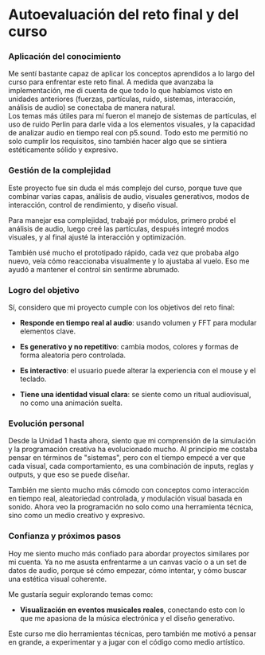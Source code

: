 # Autoevaluación del reto final y del curso
### Aplicación del conocimiento

Me sentí bastante capaz de aplicar los conceptos aprendidos a lo largo del curso para enfrentar este reto final. A medida que avanzaba la implementación, me di cuenta de que todo lo que habíamos visto en unidades anteriores (fuerzas, partículas, ruido, sistemas, interacción, análisis de audio) se conectaba de manera natural.  
Los temas más útiles para mí fueron el manejo de sistemas de partículas, el uso de ruido Perlin para darle vida a los elementos visuales, y la capacidad de analizar audio en tiempo real con p5.sound. Todo esto me permitió no solo cumplir los requisitos, sino también hacer algo que se sintiera estéticamente sólido y expresivo.

### Gestión de la complejidad

Este proyecto fue sin duda el más complejo del curso, porque tuve que combinar varias capas, análisis de audio, visuales generativos, modos de interacción, control de rendimiento, y diseño visual.  


Para manejar esa complejidad, trabajé por módulos, primero probé el análisis de audio, luego creé las partículas, después integré modos visuales, y al final ajusté la interacción y optimización.  


También usé mucho el prototipado rápido, cada vez que probaba algo nuevo, veía cómo reaccionaba visualmente y lo ajustaba al vuelo. Eso me ayudó a mantener el control sin sentirme abrumado.

### Logro del objetivo

Sí, considero que mi proyecto cumple con los objetivos del reto final:

-   **Responde en tiempo real al audio**: usando volumen y FFT para modular elementos clave.
    
-   **Es generativo y no repetitivo**: cambia modos, colores y formas de forma aleatoria pero controlada.
    
-   **Es interactivo**: el usuario puede alterar la experiencia con el mouse y el teclado.
    
-   **Tiene una identidad visual clara**: se siente como un ritual audiovisual, no como una animación suelta.

### Evolución personal

Desde la Unidad 1 hasta ahora, siento que mi comprensión de la simulación y la programación creativa ha evolucionado mucho. Al principio me costaba pensar en términos de "sistemas", pero con el tiempo empecé a ver que cada visual, cada comportamiento, es una combinación de inputs, reglas y outputs, y que eso se puede diseñar.


También me siento mucho más cómodo con conceptos como interacción en tiempo real, aleatoriedad controlada, y modulación visual basada en sonido. Ahora veo la programación no solo como una herramienta técnica, sino como un medio creativo y expresivo.

### Confianza y próximos pasos

Hoy me siento mucho más confiado para abordar proyectos similares por mi cuenta. Ya no me asusta enfrentarme a un canvas vacío o a un set de datos de audio, porque sé cómo empezar, cómo intentar, y cómo buscar una estética visual coherente.

Me gustaría seguir explorando temas como:

  
-   **Visualización en eventos musicales reales**, conectando esto con lo que me apasiona de la música electrónica y el diseño generativo.
    

Este curso me dio herramientas técnicas, pero también me motivó a pensar en grande, a experimentar y a jugar con el código como medio artístico.
